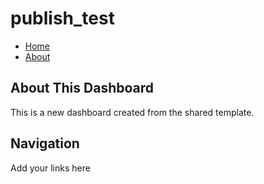 # publish_test

- [Home](index.html)
- [About](about.html)

## About This Dashboard

This is a new dashboard created from the shared template.

## Navigation

Add your links here
